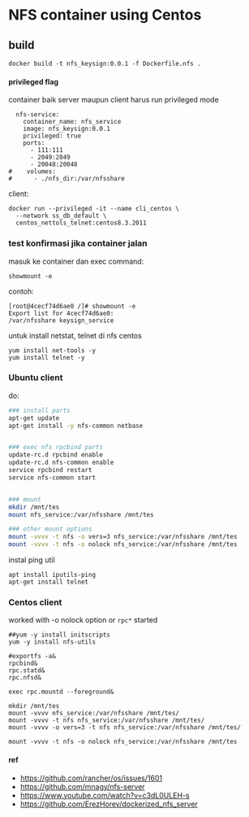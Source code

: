# NFS container using Centos

## build

`docker build -t nfs_keysign:0.0.1 -f Dockerfile.nfs .`

#### privileged flag

container baik server maupun client harus run privileged mode

```
  nfs-service:
    container_name: nfs_service
    image: nfs_keysign:0.0.1
    privileged: true
    ports:
      - 111:111
      - 2049:2049
	  - 20048:20048
#    volumes:
#      - ./nfs_dir:/var/nfsshare
```
client:
```
docker run --privileged -it --name cli_centos \
  --network ss_db_default \
  centos_nettols_telnet:centos8.3.2011
```

### test konfirmasi jika container jalan

masuk ke container dan exec command:

`showmount -e`

contoh:
```
[root@4cecf74d6ae0 /]# showmount -e
Export list for 4cecf74d6ae0:
/var/nfsshare keysign_service

```

untuk install netstat, telnet di nfs centos

```
yum install net-tools -y
yum install telnet -y
```

### Ubuntu client 


do:  

```bash
### install parts
apt-get update
apt-get install -y nfs-common netbase


### exec nfs rpcbind parts
update-rc.d rpcbind enable
update-rc.d nfs-common enable
service rpcbind restart
service nfs-common start


### mount 
mkdir /mnt/tes
mount nfs_service:/var/nfsshare /mnt/tes

### other mount options
mount -vvvv -t nfs -o vers=3 nfs_service:/var/nfsshare /mnt/tes
mount -vvvv -t nfs -o nolock nfs_service:/var/nfsshare /mnt/tes
```

instal ping util

```
apt install iputils-ping
apt-get install telnet
```

### Centos client 

worked with -o nolock option or `rpc*` started 

```
##yum -y install initscripts
yum -y install nfs-utils

#exportfs -a&
rpcbind&
rpc.statd&
rpc.nfsd&

exec rpc.mountd --foreground&

mkdir /mnt/tes
mount -vvvv nfs_service:/var/nfsshare /mnt/tes/
mount -vvvv -t nfs nfs_service:/var/nfsshare /mnt/tes/
mount -vvvv -o vers=3 -t nfs nfs_service:/var/nfsshare /mnt/tes/

mount -vvvv -t nfs -o nolock nfs_service:/var/nfsshare /mnt/tes
```



#### ref

 - https://github.com/rancher/os/issues/1601
 - https://github.com/mnagy/nfs-server
 - https://www.youtube.com/watch?v=c3dL0ULEH-s
 - https://github.com/ErezHorev/dockerized_nfs_server
